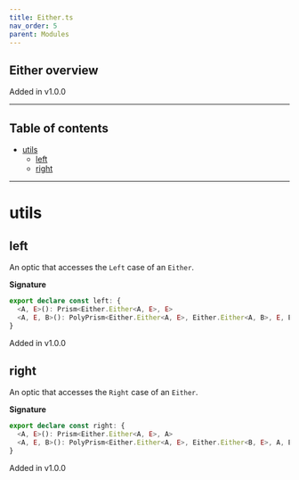 ```yaml
---
title: Either.ts
nav_order: 5
parent: Modules
---
```


## Either overview

Added in v1.0.0

---

<h2 class="text-delta">Table of contents</h2>

- [utils](#utils)
  - [left](#left)
  - [right](#right)

---

# utils

## left

An optic that accesses the `Left` case of an `Either`.

**Signature**

```ts
export declare const left: {
  <A, E>(): Prism<Either.Either<A, E>, E>
  <A, E, B>(): PolyPrism<Either.Either<A, E>, Either.Either<A, B>, E, B>
}
```

Added in v1.0.0

## right

An optic that accesses the `Right` case of an `Either`.

**Signature**

```ts
export declare const right: {
  <A, E>(): Prism<Either.Either<A, E>, A>
  <A, E, B>(): PolyPrism<Either.Either<A, E>, Either.Either<B, E>, A, B>
}
```

Added in v1.0.0
